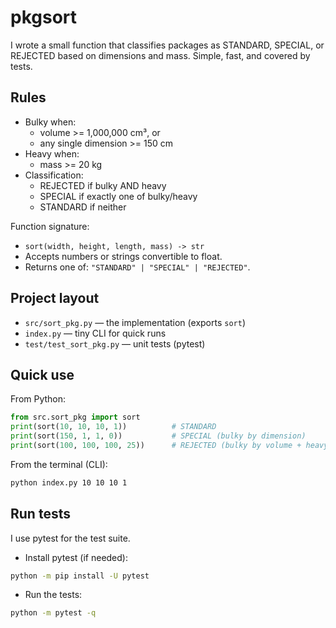 # pkgsort

I wrote a small function that classifies packages as STANDARD, SPECIAL, or REJECTED based on dimensions and mass. Simple, fast, and covered by tests.

## Rules
- Bulky when:
  - volume >= 1,000,000 cm³, or
  - any single dimension >= 150 cm
- Heavy when:
  - mass >= 20 kg
- Classification:
  - REJECTED if bulky AND heavy
  - SPECIAL if exactly one of bulky/heavy
  - STANDARD if neither

Function signature:
- `sort(width, height, length, mass) -> str`
- Accepts numbers or strings convertible to float.
- Returns one of: `"STANDARD" | "SPECIAL" | "REJECTED"`.

## Project layout
- `src/sort_pkg.py` — the implementation (exports `sort`)
- `index.py` — tiny CLI for quick runs
- `test/test_sort_pkg.py` — unit tests (pytest)

## Quick use
From Python:
```python
from src.sort_pkg import sort
print(sort(10, 10, 10, 1))          # STANDARD
print(sort(150, 1, 1, 0))           # SPECIAL (bulky by dimension)
print(sort(100, 100, 100, 25))      # REJECTED (bulky by volume + heavy)
```

From the terminal (CLI):
```bash
python index.py 10 10 10 1
```

## Run tests
I use pytest for the test suite.

- Install pytest (if needed):
```bash
python -m pip install -U pytest
```

- Run the tests:
```bash
python -m pytest -q
```